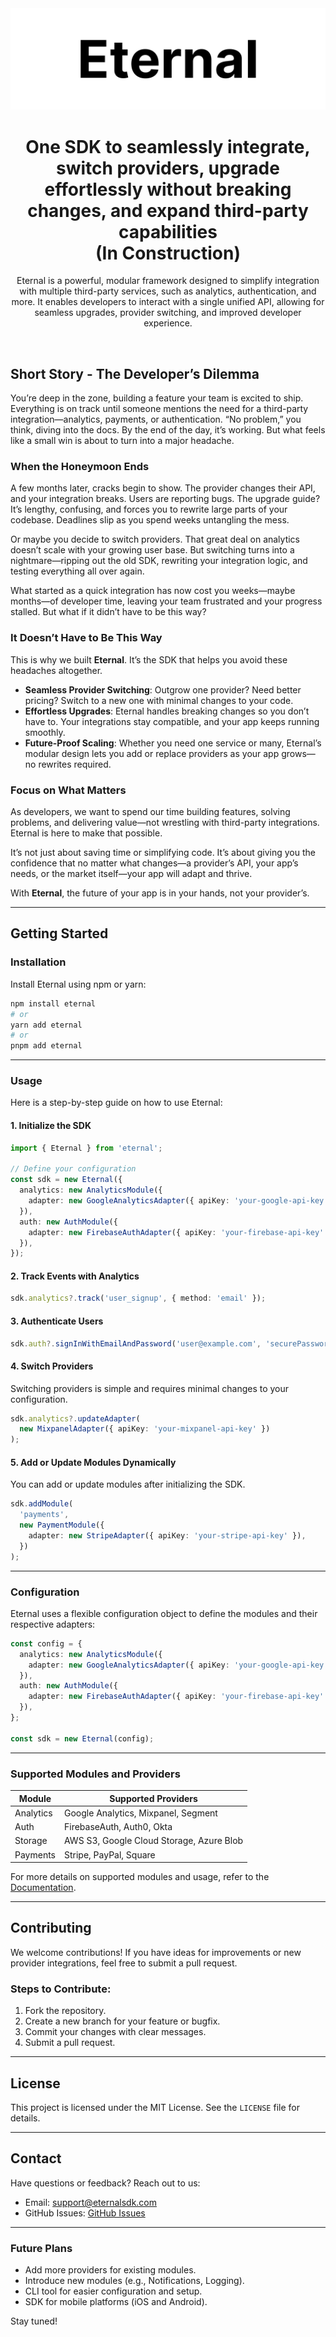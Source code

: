 <div align="center">
  <a href="">
    <img src="https://github.com/dvir-daniel/eternal/blob/main/media/cover.png" alt="Logo">
  </a>

<br />

<h1>One SDK to seamlessly integrate, switch providers, upgrade effortlessly without breaking changes, and expand third-party capabilities <br />(In Construction)</h1>


Eternal is a powerful, modular framework designed to simplify integration with multiple third-party services, such as analytics, authentication, and more. It enables developers to interact with a single unified API, allowing for seamless upgrades, provider switching, and improved developer experience.

</div>

<br />

## Short Story - **The Developer’s Dilemma**

You’re deep in the zone, building a feature your team is excited to ship. Everything is on track until someone mentions the need for a third-party integration—analytics, payments, or authentication. “No problem,” you think, diving into the docs. By the end of the day, it’s working. But what feels like a small win is about to turn into a major headache.

### **When the Honeymoon Ends**
A few months later, cracks begin to show. The provider changes their API, and your integration breaks. Users are reporting bugs. The upgrade guide? It’s lengthy, confusing, and forces you to rewrite large parts of your codebase. Deadlines slip as you spend weeks untangling the mess.

Or maybe you decide to switch providers. That great deal on analytics doesn’t scale with your growing user base. But switching turns into a nightmare—ripping out the old SDK, rewriting your integration logic, and testing everything all over again.

What started as a quick integration has now cost you weeks—maybe months—of developer time, leaving your team frustrated and your progress stalled. But what if it didn’t have to be this way?

### **It Doesn’t Have to Be This Way**
This is why we built **Eternal**. It’s the SDK that helps you avoid these headaches altogether.

- **Seamless Provider Switching**: Outgrow one provider? Need better pricing? Switch to a new one with minimal changes to your code.
- **Effortless Upgrades**: Eternal handles breaking changes so you don’t have to. Your integrations stay compatible, and your app keeps running smoothly.
- **Future-Proof Scaling**: Whether you need one service or many, Eternal’s modular design lets you add or replace providers as your app grows—no rewrites required.

### **Focus on What Matters**
As developers, we want to spend our time building features, solving problems, and delivering value—not wrestling with third-party integrations. Eternal is here to make that possible. 

It’s not just about saving time or simplifying code. It’s about giving you the confidence that no matter what changes—a provider’s API, your app’s needs, or the market itself—your app will adapt and thrive.

With **Eternal**, the future of your app is in your hands, not your provider’s.

----

## **Getting Started**

### **Installation**

Install Eternal using npm or yarn:

```bash
npm install eternal
# or
yarn add eternal
# or
pnpm add eternal
```

---

### **Usage**

Here is a step-by-step guide on how to use Eternal:

#### **1. Initialize the SDK**

```typescript
import { Eternal } from 'eternal';

// Define your configuration
const sdk = new Eternal({
  analytics: new AnalyticsModule({
    adapter: new GoogleAnalyticsAdapter({ apiKey: 'your-google-api-key' }),
  }),
  auth: new AuthModule({
    adapter: new FirebaseAuthAdapter({ apiKey: 'your-firebase-api-key' }),
  }),
});
```

#### **2. Track Events with Analytics**

```typescript
sdk.analytics?.track('user_signup', { method: 'email' });
```

#### **3. Authenticate Users**

```typescript
sdk.auth?.signInWithEmailAndPassword('user@example.com', 'securePassword');
```

#### **4. Switch Providers**

Switching providers is simple and requires minimal changes to your configuration.

```typescript
sdk.analytics?.updateAdapter(
  new MixpanelAdapter({ apiKey: 'your-mixpanel-api-key' })
);
```

#### **5. Add or Update Modules Dynamically**

You can add or update modules after initializing the SDK.

```typescript
sdk.addModule(
  'payments',
  new PaymentModule({
    adapter: new StripeAdapter({ apiKey: 'your-stripe-api-key' }),
  })
);
```

---

### **Configuration**

Eternal uses a flexible configuration object to define the modules and their respective adapters:

```typescript
const config = {
  analytics: new AnalyticsModule({
    adapter: new GoogleAnalyticsAdapter({ apiKey: 'your-google-api-key' }),
  }),
  auth: new AuthModule({
    adapter: new FirebaseAuthAdapter({ apiKey: 'your-firebase-api-key' }),
  }),
};

const sdk = new Eternal(config);
```

---

### **Supported Modules and Providers**

| Module      | Supported Providers                         |
|-------------|---------------------------------------------|
| Analytics   | Google Analytics, Mixpanel, Segment         |
| Auth        | FirebaseAuth, Auth0, Okta                   |
| Storage     | AWS S3, Google Cloud Storage, Azure Blob    |
| Payments    | Stripe, PayPal, Square                      |

For more details on supported modules and usage, refer to the [Documentation](#).


---

## **Contributing**

We welcome contributions! If you have ideas for improvements or new provider integrations, feel free to submit a pull request.

### Steps to Contribute:
1. Fork the repository.
2. Create a new branch for your feature or bugfix.
3. Commit your changes with clear messages.
4. Submit a pull request.

---

## **License**

This project is licensed under the MIT License. See the `LICENSE` file for details.

---

## **Contact**

Have questions or feedback? Reach out to us:
- Email: support@eternalsdk.com
- GitHub Issues: [GitHub Issues](https://github.com/your-repo/eternal/issues)

---

### **Future Plans**

- Add more providers for existing modules.
- Introduce new modules (e.g., Notifications, Logging).
- CLI tool for easier configuration and setup.
- SDK for mobile platforms (iOS and Android).

Stay tuned!

